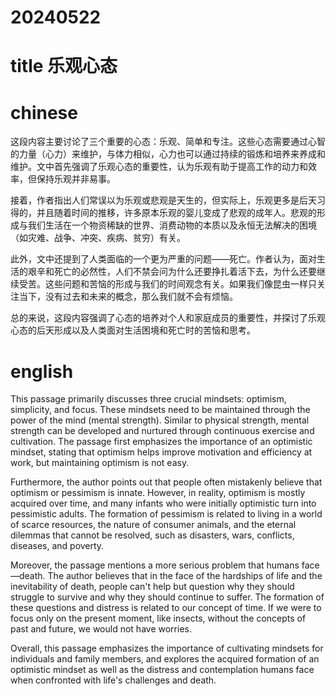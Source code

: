 
# 20240522

# title 乐观心态

# chinese 

这段内容主要讨论了三个重要的心态：乐观、简单和专注。这些心态需要通过心智的力量（心力）来维护，与体力相似，心力也可以通过持续的锻炼和培养来养成和维护。文中首先强调了乐观心态的重要性，认为乐观有助于提高工作的动力和效率，但保持乐观并非易事。

接着，作者指出人们常误以为乐观或悲观是天生的，但实际上，乐观更多是后天习得的，并且随着时间的推移，许多原本乐观的婴儿变成了悲观的成年人。悲观的形成与我们生活在一个物资稀缺的世界、消费动物的本质以及永恒无法解决的困境（如灾难、战争、冲突、疾病、贫穷）有关。

此外，文中还提到了人类面临的一个更为严重的问题——死亡。作者认为，面对生活的艰辛和死亡的必然性，人们不禁会问为什么还要挣扎着活下去，为什么还要继续受苦。这些问题和苦恼的形成与我们的时间观念有关。如果我们像昆虫一样只关注当下，没有过去和未来的概念，那么我们就不会有烦恼。

总的来说，这段内容强调了心态的培养对个人和家庭成员的重要性，并探讨了乐观心态的后天形成以及人类面对生活困境和死亡时的苦恼和思考。

# english
This passage primarily discusses three crucial mindsets: optimism, simplicity, and focus. These mindsets need to be maintained through the power of the mind (mental strength). Similar to physical strength, mental strength can be developed and nurtured through continuous exercise and cultivation. The passage first emphasizes the importance of an optimistic mindset, stating that optimism helps improve motivation and efficiency at work, but maintaining optimism is not easy.

Furthermore, the author points out that people often mistakenly believe that optimism or pessimism is innate. However, in reality, optimism is mostly acquired over time, and many infants who were initially optimistic turn into pessimistic adults. The formation of pessimism is related to living in a world of scarce resources, the nature of consumer animals, and the eternal dilemmas that cannot be resolved, such as disasters, wars, conflicts, diseases, and poverty.

Moreover, the passage mentions a more serious problem that humans face—death. The author believes that in the face of the hardships of life and the inevitability of death, people can't help but question why they should struggle to survive and why they should continue to suffer. The formation of these questions and distress is related to our concept of time. If we were to focus only on the present moment, like insects, without the concepts of past and future, we would not have worries.

Overall, this passage emphasizes the importance of cultivating mindsets for individuals and family members, and explores the acquired formation of an optimistic mindset as well as the distress and contemplation humans face when confronted with life's challenges and death.
